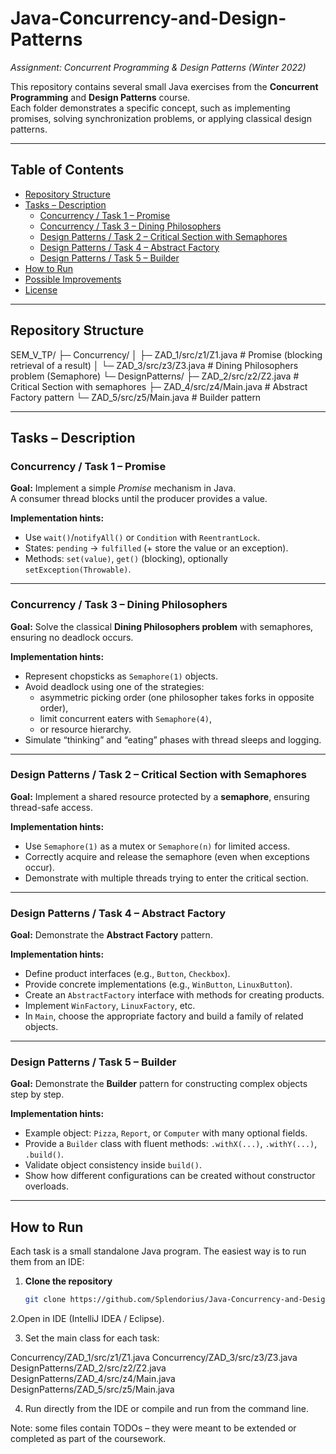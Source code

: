#     Java-Concurrency-and-Design-Patterns
_Assignment: Concurrent Programming & Design Patterns (Winter 2022)_

This repository contains several small Java exercises from the **Concurrent Programming** and **Design Patterns** course.  
Each folder demonstrates a specific concept, such as implementing promises, solving synchronization problems, or applying classical design patterns.

---

## Table of Contents
- [Repository Structure](#repository-structure)
- [Tasks – Description](#tasks--description)
  - [Concurrency / Task 1 – Promise](#concurrency--task-1--promise)
  - [Concurrency / Task 3 – Dining Philosophers](#concurrency--task-3--dining-philosophers)
  - [Design Patterns / Task 2 – Critical Section with Semaphores](#design-patterns--task-2--critical-section-with-semaphores)
  - [Design Patterns / Task 4 – Abstract Factory](#design-patterns--task-4--abstract-factory)
  - [Design Patterns / Task 5 – Builder](#design-patterns--task-5--builder)
- [How to Run](#how-to-run)
- [Possible Improvements](#possible-improvements)
- [License](#license)

---

## Repository Structure
SEM_V_TP/
├─ Concurrency/
│ ├─ ZAD_1/src/z1/Z1.java # Promise (blocking retrieval of a result)
│ └─ ZAD_3/src/z3/Z3.java # Dining Philosophers problem (Semaphore)
└─ DesignPatterns/
├─ ZAD_2/src/z2/Z2.java # Critical Section with semaphores
├─ ZAD_4/src/z4/Main.java # Abstract Factory pattern
└─ ZAD_5/src/z5/Main.java # Builder pattern

---

## Tasks – Description

### Concurrency / Task 1 – Promise
**Goal:** Implement a simple _Promise_ mechanism in Java.  
A consumer thread blocks until the producer provides a value.

**Implementation hints:**
- Use `wait()`/`notifyAll()` or `Condition` with `ReentrantLock`.
- States: `pending` → `fulfilled` (+ store the value or an exception).
- Methods: `set(value)`, `get()` (blocking), optionally `setException(Throwable)`.

---

### Concurrency / Task 3 – Dining Philosophers
**Goal:** Solve the classical **Dining Philosophers problem** with semaphores, ensuring no deadlock occurs.

**Implementation hints:**
- Represent chopsticks as `Semaphore(1)` objects.  
- Avoid deadlock using one of the strategies:
  - asymmetric picking order (one philosopher takes forks in opposite order),  
  - limit concurrent eaters with `Semaphore(4)`,  
  - or resource hierarchy.  
- Simulate “thinking” and “eating” phases with thread sleeps and logging.

---

### Design Patterns / Task 2 – Critical Section with Semaphores
**Goal:** Implement a shared resource protected by a **semaphore**, ensuring thread-safe access.

**Implementation hints:**
- Use `Semaphore(1)` as a mutex or `Semaphore(n)` for limited access.  
- Correctly acquire and release the semaphore (even when exceptions occur).  
- Demonstrate with multiple threads trying to enter the critical section.

---

### Design Patterns / Task 4 – Abstract Factory
**Goal:** Demonstrate the **Abstract Factory** pattern.

**Implementation hints:**
- Define product interfaces (e.g., `Button`, `Checkbox`).  
- Provide concrete implementations (e.g., `WinButton`, `LinuxButton`).  
- Create an `AbstractFactory` interface with methods for creating products.  
- Implement `WinFactory`, `LinuxFactory`, etc.  
- In `Main`, choose the appropriate factory and build a family of related objects.

---

### Design Patterns / Task 5 – Builder
**Goal:** Demonstrate the **Builder** pattern for constructing complex objects step by step.

**Implementation hints:**
- Example object: `Pizza`, `Report`, or `Computer` with many optional fields.  
- Provide a `Builder` class with fluent methods: `.withX(...)`, `.withY(...)`, `.build()`.  
- Validate object consistency inside `build()`.  
- Show how different configurations can be created without constructor overloads.

---

## How to Run

Each task is a small standalone Java program. The easiest way is to run them from an IDE:

1. **Clone the repository**
   ```bash
   git clone https://github.com/Splendorius/Java-Concurrency-and-Design-Patterns.git

2.Open in IDE (IntelliJ IDEA / Eclipse).

3. Set the main class for each task:

  Concurrency/ZAD_1/src/z1/Z1.java
  Concurrency/ZAD_3/src/z3/Z3.java
  DesignPatterns/ZAD_2/src/z2/Z2.java
  DesignPatterns/ZAD_4/src/z4/Main.java
  DesignPatterns/ZAD_5/src/z5/Main.java

4. Run directly from the IDE or compile and run from the command line.

Note: some files contain TODOs – they were meant to be extended or completed as part of the coursework.
